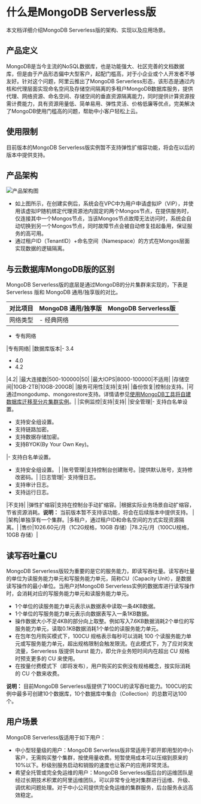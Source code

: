 # 什么是MongoDB Serverless版

本文档详细介绍MongoDB Serverless版的架构、实现以及应用场景。

## 产品定义

MongoDB是当今主流的NoSQL数据库，也是功能强大、社区完善的文档数据库，但是由于产品形态偏中大型客户，起配门槛高，对于小企业或个人开发者不够友好。针对这个问题，阿里云推出了MongoDB Serverless形态，该形态是通过内核和代理层面实现命名空间及存储空间隔离的多租户MongoDB数据库服务，提供代理、网络资源、命名空间、存储空间的垂直资源隔离能力，同时提供计算资源按需计费能力，具有资源用量低、简单易用、弹性灵活、价格低廉等优点，完美解决了MongoDB使用门槛高的问题，帮助中小客户轻松上云。

## 使用限制

目前版本的MongoDB Serverless版实例暂不支持弹性扩缩容功能，将会在以后的版本中提供支持。

## 产品架构

![产品架构图](https://static-aliyun-doc.oss-accelerate.aliyuncs.com/assets/img/zh-CN/6369660061/p167850.png)

-   如上图所示，在创建实例后，系统会在VPC中为用户申请虚拟IP（VIP），并使用该虚拟IP随机绑定代理资源池内固定的两个Mongos节点，在提供服务时，仅连接其中一个Mongos节点，当该Mongos节点故障无法访问时，系统会自动切换到另一个Mongos节点，同时故障节点会被自动修复挂起备用，保证服务的高可用。
-   通过租户ID（TenantID）+命名空间（Namespace）的方式在Mongos层面实现数据的逻辑隔离。

## 与云数据库MongoDB版的区别

MongoDB Serverless版的底层是通过MongoDB的分片集群来实现的，下表是 Serverless 版和 MongoDB 通用/独享版的对比。

|对比项目|MongoDB 通用/独享版|MongoDB Serverless版|
|----|--------------|-------------------|
|网络类型|-   经典网络
-   专有网络

|专有网络|
|数据库版本|-   3.4
-   4.0
-   4.2

|4.2|
|最大连接数|500-100000|50|
|最大IOPS|8000-100000|不适用|
|存储空间|10GB-2TB|10GB-200GB|
|服务可用性|支持|支持|
|备份恢复|控制台支持。|可通过mongodump、mongorestore支持。详情请参见[使用MongoDB工具将自建数据库迁移至分片集群实例](/cn.zh-CN/快速入门/数据迁移/使用MongoDB工具迁移自建数据库上云.md)。|
|实例监控|支持|支持|
|安全管理|-   支持白名单设置。
-   支持安全组设置。
-   支持链路加密。
-   支持数据存储加密。
-   支持BYOK\(By Your Own Key\)。

|-   支持白名单设置。
-   支持安全组设置。 |
|账号管理|支持控制台创建账号。|提供默认账号，支持修改密码。|
|日志管理|-   支持慢日志。
-   支持审计日志。
-   支持运行日志。

|不支持|
|弹性扩缩容|支持在控制台手动扩缩容。|根据实际业务场景自动扩缩容，节省资源消耗。**说明：** 当前版本暂不支持该功能，将会在后续版本中提供支持。 |
|架构|单独享有一个集群。|多租户，通过租户ID和命名空间的方式实现资源隔离。|
|售价|1026.60元/月（1C2G规格，10GB 存储）|78.2元/月（100CU规格，10GB 存储）|

## 读写吞吐量CU

MongoDB Serverless版较为重要的是它的服务能力，即读写吞吐量。读写吞吐量的单位为读服务能力单元和写服务能力单元，简称CU（Capacity Unit），是数据读写操作的最小单位。当用户对MongoDB Serverless实例的数据库进行读写操作时，会消耗对应的写服务能力单元和读服务能力单元。

-   1个单位的读服务能力单元表示从数据表中读取一条4KB数据。
-   1个单位的写服务能力单元表示向数据表写入一条1KB数据。
-   操作数据大小不足4KB的部分向上取整。例如写入7.6KB数据消耗2个单位的写服务能力单元，读取0.1KB数据消耗1个单位的读服务能力单元。
-   在包年包月购买模式下，100CU 规格表示每秒可以消耗 100 个读服务能力单元或写服务能力单元，超出规格限制会触发限流。在此模式下，为了应对突发流量，Serverless 版提供 burst 能力，即允许业务短时间内在超出 CU 规格时预支更多的 CU 来使用。
-   在按量付费模式下（即将发布），用户购买的实例没有规格概念，按实际消耗的 CU 个数来收费。

**说明：** 目前MongoDB Serverless版提供了100CU的读写吞吐能力。100CU的实例中最多可创建10个数据库，10个数据库中集合（Collection）的总数可达100个。

## 用户场景

MongoDB Serverless版适用于如下用户：

-   中小型轻量级的用户：MongoDB Serverless版非常适用于即开即用型的中小客户，无需购买整个集群，按使用量收费。短暂使用成本可以压缩到原来的10%以下。秒级别服务启动和销毁的速度也让客户的应用非常灵活。
-   希望全托管或完全免运维的用户：MongoDB Serverless版后台的运维团队是经过长期技术积累的阿里运维团队，可以非常专业地对集群进行运维、升级、调优和问题处理。对于中小公司提供完全免运维的集群服务，后台服务永远高效稳定。


